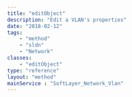 ```yaml
---
title: "editObject"
description: "Edit a VLAN's properties"
date: "2018-02-12"
tags:
    - "method"
    - "sldn"
    - "Network"
classes:
    - "editObject"
type: "reference"
layout: "method"
mainService : "SoftLayer_Network_Vlan"
---
```

